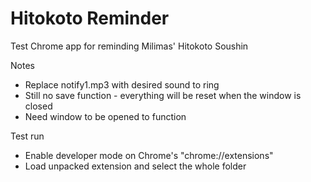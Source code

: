 Hitokoto Reminder
==================
Test Chrome app for reminding Milimas' Hitokoto Soushin

Notes
- Replace notify1.mp3 with desired sound to ring
- Still no save function - everything will be reset when the window is closed
- Need window to be opened to function

Test run
- Enable developer mode on Chrome's "chrome://extensions"
- Load unpacked extension and select the whole folder
